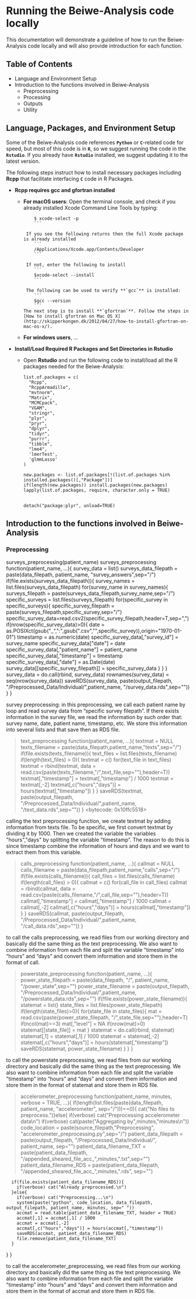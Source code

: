 # Running the Beiwe-Analysis code locally

This documentation will demonstrate a guideline of how to run the Beiwe-Analysis code locally and will also provide introduction for each function.

## Table of Contents
- Language and Environment Setup
- Introduction to the functions involved in Beiwe-Analysis
    - Preprocessing
    - Processing
    - Outputs
    - Utility 

## Language, Packages, and Environment Setup

Some of the Beiwe-Analysis code references **`Python`** or **`C`**-related code for speed, but most of this code is in **`R`**, so we suggest running the code in the **`Rstudio`**. If you already have **`Rstudio`** installed, we suggest updating it to the latest version.

The following steps instruct how to install necessary packages including **Rcpp** that facilitate interfacing **`C`** code in R Packages. 

- **Rcpp requires gcc and gfortran installed**
    - **For macOS users**:
         Open the terminal console, and check if you already installed Xcode Command Line Tools by typing:
            
	    ```
            $ xcode-select -p
            ```
         
         If you see the following returns then the full Xcode package is already installed
            ```
            /Applications/Xcode.app/Contents/Developer
            ```
         
         If not, enter the following to install          
            ```
            $xcode-select --install
            ```
         
         The following can be used to verify **`gcc`** is installed:            
            ```
            $gcc --version
            ```
        The next step is to install **`gfortran`**. Follow the steps in [How to install gfortran on Mac OS X](http://skipperkongen.dk/2012/04/27/how-to-install-gfortran-on-mac-os-x/).
    
    - **For windows users**, ...

- **Install/Load Required R Packages and Set Directories in Rstudio**


    - Open **Rstudio** and run the following code to install/load all the R packages needed for the Beiwe-Analysis:
        ```
        list.of.packages = c(
          "Rcpp",
          "RcppArmadillo",
          "mvtnorm",
          "Matrix",
          "MCMCpack",
          "VGAM",
          "stringr",
          "plyr",
          "pryr",
          "dplyr",
          "tidyr",
          "purrr",
          "tibble",
          "lme4",
          'lmerTest',
          'glmmLasso'
        )

        new.packages <- list.of.packages[!(list.of.packages %in% installed.packages()[,"Package"])]
        if(length(new.packages)) install.packages(new.packages)
        lapply(list.of.packages, require, character.only = TRUE)


        detach("package:plyr", unload=TRUE)

        ```

## Introduction to the functions involved in Beiwe-Analysis
### Preprocessing

surveys_preprocessing(patient_name)
surveys_preprocessing
function(patient_name, ...){
  survey_data = list()
  surveys_data_filepath = paste(data_filepath, patient_name, "survey_answers",sep="/")
  if(file.exists(surveys_data_filepath)){
    survey_names = list.files(surveys_data_filepath)
    for(survey_name in survey_names){
      surveys_filepath = paste(surveys_data_filepath,survey_name,sep="/")
      specific_surveys = list.files(surveys_filepath)
      for(specific_survey in specific_surveys){
        specific_survey_filepath = paste(surveys_filepath,specific_survey,sep="/")
        specific_survey_data=read.csv2(specific_survey_filepath,header=T,sep=",")
        if(nrow(specific_survey_data)>0){
          date = as.POSIXct(gsub("_",":",gsub(".csv","",specific_survey)),origin="1970-01-01")
          timestamp = as.numeric(date)
          specific_survey_data[,"survey_id"]      = survey_name
          specific_survey_data["date"]            = date
          specific_survey_data[,"patient_name"]   = patient_name
          specific_survey_data[,"timestamp"]      = timestamp
          specific_survey_data[,"date"]           = as.Date(date)
          survey_data[[specific_survey_filepath]] = specific_survey_data
        }
      }
    }
  survey_data = do.call(rbind, survey_data)
  rownames(survey_data) = seq(nrow(survey_data))
  saveRDS(survey_data, paste(output_filepath, "/Preprocessed_Data/Individual/",patient_name, "/survey_data.rds",sep=""))
  }
}

survey preprocessing:
in this preprocessing, we call each patient name by loop and read survey data  from “specific survey filepath”. If there exists information in the survey file, we read the information by such order that: survey name, date, patient name, timestamp, etc. We store this information into several lists and that save then as RDS file.



> text_preprocessing
function(patient_name, ...){
  textmat = NULL
  texts_filename = paste(data_filepath,patient_name,"texts",sep="/")
  if(file.exists(texts_filename)){
    text_files = list.files(texts_filename)
    if(length(text_files) > 0){
		textmat = c()
		for(text_file in text_files)
			textmat = rbind(textmat, data = read.csv(paste(texts_filename,"/",text_file,sep=""),header=T))
		textmat[,"timestamp"] = textmat[,"timestamp"] / 1000
		textmat = textmat[,-2]
		textmat[,c("hours","days")] = hours(textmat[,"timestamp"])
    }
  }
  saveRDS(textmat, paste(output_filepath, "/Preprocessed_Data/Individual/",patient_name, "/text_data.rds",sep=""))
}
<bytecode: 0x10ffc5518>

calling the text preprocessing function, we create textmat by adding information from texts file. To be specific, we first convert textmat by dividing it by 1000. Then we created the variable the variables "hours","days" by splitting the variable  "timestamp”. The reason to do this is since timestamp combine the information of hours and days and we want to extract them from this variable. 

> calls_preprocessing
function(patient_name, ...){
  callmat = NULL
  calls_filename = paste(data_filepath,patient_name,"calls",sep="/")
  if(file.exists(calls_filename)){
    call_files = list.files(calls_filename)
    if(length(call_files) > 0){
		callmat = c()
		for(call_file in call_files)
			callmat = rbind(callmat, data = read.csv(paste(calls_filename,"/",call_file,sep=""),header=T))
		callmat[,"timestamp"] = callmat[,"timestamp"] / 1000
		callmat = callmat[,-2]
		callmat[,c("hours","days")] = hours(callmat[,"timestamp"])
    }
  }
  saveRDS(callmat, paste(output_filepath, "/Preprocessed_Data/Individual/",patient_name, "/call_data.rds",sep=""))
}

to call the calls preprocessing, we read files from our working directory and basically did the same thing as the text preprocessing. We also want to combine information from each file and split the variable "timestamp” into “hours” and “days” and convert them information and store them in the format of call.

> powerstate_preprocessing
function(patient_name, ...){
	power_state_filepath = paste(data_filepath, "/", patient_name, "/power_state",sep="")
	power_state_filename = paste(output_filepath, "/Preprocessed_Data/Individual/",patient_name, "/powerstate_data.rds",sep="")
	if(!file.exists(power_state_filename)){
	  statemat = list()
	  state_files = list.files(power_state_filepath)
	  if(length(state_files)>0){
		  for(state_file in state_files){
			mat = read.csv(paste(power_state_filepath, "/",state_file,sep=""),header=T)
			if(ncol(mat)==3) mat[,"level"] = NA
			if(nrow(mat)>0)
			  statemat[[state_file]] = mat
		  }
		  statemat = do.call(rbind, statemat)
		  statemat[,1] = statemat[,1] / 1000
		  statemat = statemat[,-2]
		  statemat[,c("hours","days")] = hours(statemat[,"timestamp"])
		  saveRDS(statemat, power_state_filename)
		}
	}
}

to call the powerstate preprocessing, we read files from our working directory and basically did the same thing as the text preprocessing. We also want to combine information from each file and split the variable "timestamp” into “hours” and “days” and convert them information and store them in the format of statemat and store them in RDS file.

> accelerometer_preprocessing
function(patient_name, minutes, verbose = TRUE, ...){
if(length(list.files(paste(data_filepath, patient_name, "accelerometer", sep="/")))==0){
  cat("No files to preprocess.")}else{
	  if(verbose) cat("Preprocessing accelerometer data\n")
	  if(verbose) cat(paste("Aggregating by",minutes,"minutes\n"))
	  code_location = paste(source_filepath,"Preprocessing", "accelerometer_preprocessing.py",sep="/")
	  patient_data_filepath = paste(output_filepath, "/Preprocessed_Data/Individual/", patient_name, sep="")
	  patient_data_filename_TXT = paste(patient_data_filepath, "/appended_sheared_file_acc_",minutes,".txt",sep="")
	  patient_data_filename_RDS = paste(patient_data_filepath, "/appended_sheared_file_acc_",minutes,".rds", sep="")
	  
	  if(file.exists(patient_data_filename_RDS)){
		if(verbose) cat("Already preprocessed.\n")
	  }else{
		if(verbose) cat("Preprocessing...\n")
		system(paste("python", code_location, data_filepath, output_filepath, patient_name, minutes, sep=" "))
		accmat = read.table(patient_data_filename_TXT, header = TRUE)
		accmat[,1] = accmat[,1] / 1000
		accmat = accmat[,-2]
		accmat[,c("hours","days")] = hours(accmat[,"timestamp"])
		saveRDS(accmat, patient_data_filename_RDS)
		file.remove(patient_data_filename_TXT)
	  }
  }
}

to call the accelerometer_preprocessing, we read files from our working directory and basically did the same thing as the text preprocessing. We also want to combine information from each file and split the variable "timestamp” into “hours” and “days” and convert them information and store them in the format of accmat and store them in RDS file.



